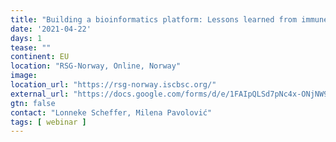 ```yaml
---
title: "Building a bioinformatics platform: Lessons learned from immuneML"
date: '2021-04-22'
days: 1
tease: ""
continent: EU
location: "RSG-Norway, Online, Norway"
image: 
location_url: "https://rsg-norway.iscbsc.org/"
external_url: "https://docs.google.com/forms/d/e/1FAIpQLSd7pNc4x-ONjNW9-_ybf5cHz3OvgB6SLo3iL9qDwIzRHwh_Cw/viewform"
gtn: false
contact: "Lonneke Scheffer, Milena Pavolović"
tags: [ webinar ]
---
```

